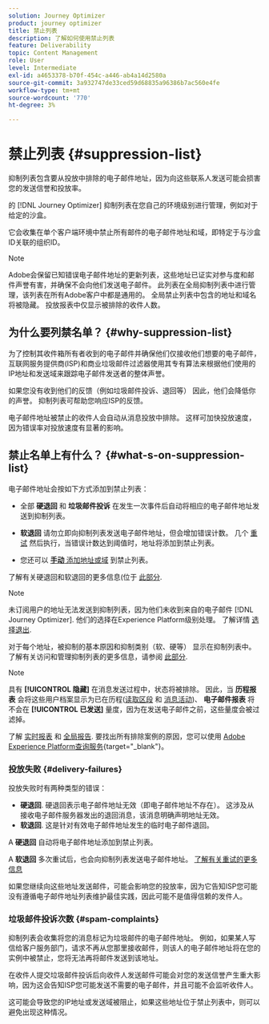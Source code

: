 ```yaml
---
solution: Journey Optimizer
product: journey optimizer
title: 禁止列表
description: 了解如何使用禁止列表
feature: Deliverability
topic: Content Management
role: User
level: Intermediate
exl-id: a4653378-b70f-454c-a446-ab4a14d2580a
source-git-commit: 3a932747de33ced59d68835a96386b7ac560e4fe
workflow-type: tm+mt
source-wordcount: '770'
ht-degree: 3%

---
```


# 禁止列表 {#suppression-list}

抑制列表包含要从投放中排除的电子邮件地址，因为向这些联系人发送可能会损害您的发送信誉和投放率。

的 [!DNL Journey Optimizer] 抑制列表在您自己的环境级别进行管理，例如对于给定的沙盒。

它会收集在单个客户端环境中禁止所有邮件的电子邮件地址和域，即特定于与沙盒ID关联的组织ID。

>[!NOTE]
>
>Adobe会保留已知错误电子邮件地址的更新列表，这些地址已证实对参与度和邮件声誉有害，并确保不会向他们发送电子邮件。 此列表在全局抑制列表中进行管理，该列表在所有Adobe客户中都是通用的。 全局禁止列表中包含的地址和域名将被隐藏。 投放报表中仅显示被排除的收件人数。

## 为什么要列禁名单？ {#why-suppression-list}

为了控制其收件箱所有者收到的电子邮件并确保他们仅接收他们想要的电子邮件，互联网服务提供商(ISP)和商业垃圾邮件过滤器使用其专有算法来根据他们使用的IP地址和发送域来跟踪电子邮件发送者的整体声誉。

如果您没有收到他们的反馈（例如垃圾邮件投诉、退回等） 因此，他们会降低你的声誉。 抑制列表可帮助您响应ISP的反馈。

电子邮件地址被禁止的收件人会自动从消息投放中排除。 这样可加快投放速度，因为错误率对投放速度有显著的影响。

## 禁止名单上有什么？ {#what-s-on-suppression-list}

电子邮件地址会按如下方式添加到禁止列表：

* 全部 **硬退回** 和 **垃圾邮件投诉** 在发生一次事件后自动将相应的电子邮件地址发送到抑制列表。

* **软退回** 请勿立即向抑制列表发送电子邮件地址，但会增加错误计数。 几个 [重试](../configuration/retries.md) 然后执行，当错误计数达到阈值时，地址将添加到禁止列表。

* 您还可以 [**手动** 添加地址或域](../configuration/manage-suppression-list.md#add-addresses-and-domains) 到禁止列表。

了解有关硬退回和软退回的更多信息(位于 [此部分](#delivery-failures).

>[!NOTE]
>
>未订阅用户的地址无法发送到抑制列表，因为他们未收到来自的电子邮件 [!DNL Journey Optimizer]. 他们的选择在Experience Platform级别处理。 了解详情 [选择退出](../privacy/opt-out.md).

对于每个地址，被抑制的基本原因和抑制类别（软、硬等） 显示在抑制列表中。 了解有关访问和管理抑制列表的更多信息，请参阅 [此部分](../configuration/manage-suppression-list.md).

>[!NOTE]
>
>具有 **[!UICONTROL 隐藏]** 在消息发送过程中，状态将被排除。 因此，当 **历程报表** 会将这些用户档案显示为已在历程([读取区段](../building-journeys/read-segment.md) 和 [消息活动](../building-journeys/journeys-message.md))、 **电子邮件报表** 将不会在 **[!UICONTROL 已发送]** 量度，因为在发送电子邮件之前，这些量度会被过滤掉。
>
>了解 [实时报表](../reports/live-report.md) 和 [全局报告](../reports/global-report.md). 要找出所有排除案例的原因，您可以使用 [Adobe Experience Platform查询服务](https://experienceleague.adobe.com/docs/experience-platform/query/api/getting-started.html){target=&quot;_blank&quot;}。

### 投放失败 {#delivery-failures}

投放失败时有两种类型的错误：

* **硬退回**. 硬退回表示电子邮件地址无效（即电子邮件地址不存在）。 这涉及从接收电子邮件服务器发出的退回消息，该消息明确声明地址无效。
* **软退回**. 这是针对有效电子邮件地址发生的临时电子邮件退回。

A **硬退回** 自动将电子邮件地址添加到禁止列表。

A **软退回** <!--or an **ignored** error--> 多次重试后，也会向抑制列表发送电子邮件地址。 [了解有关重试的更多信息](../configuration/retries.md)

如果您继续向这些地址发送邮件，可能会影响您的投放率，因为它告知ISP您可能没有遵循电子邮件地址列表维护最佳实践，因此可能不是值得信赖的发件人。

### 垃圾邮件投诉次数 {#spam-complaints}

抑制列表会收集将您的消息标记为垃圾邮件的电子邮件地址。 例如，如果某人写信给客户服务部门，请求不再从您那里接收邮件，则该人的电子邮件地址将在您的实例中被禁止，您将无法再将邮件发送到该地址。

在收件人提交垃圾邮件投诉后向收件人发送邮件可能会对您的发送信誉产生重大影响，因为这会告知ISP您可能发送不需要的电子邮件，并且可能不会监听收件人。

这可能会导致您的IP地址或发送域被阻止，如果这些地址位于禁止列表中，则可以避免出现这种情况。
